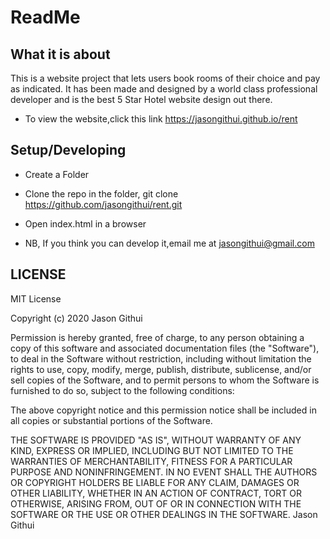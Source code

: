 # ReadMe
## What it is about
This is a website project that lets users book rooms of their choice and pay as indicated.
It has been made and designed by a world class professional developer and is the best 5 Star Hotel website design out there.
* To view the website,click this link https://jasongithui.github.io/rent
## Setup/Developing
* Create a Folder
* Clone the repo in the folder,
 git clone https://github.com/jasongithui/rent.git
* Open index.html in a browser

* NB,
If you think you can develop it,email me at jasongithui@gmail.com

## LICENSE

MIT License

Copyright (c) 2020 Jason Githui

Permission is hereby granted, free of charge, to any person obtaining a copy of this software and associated documentation files (the "Software"), to deal in the Software without restriction, including without limitation the rights to use, copy, modify, merge, publish, distribute, sublicense, and/or sell copies of the Software, and to permit persons to whom the Software is furnished to do so, subject to the following conditions:

The above copyright notice and this permission notice shall be included in all copies or substantial portions of the Software.

THE SOFTWARE IS PROVIDED "AS IS", WITHOUT WARRANTY OF ANY KIND, EXPRESS OR IMPLIED, INCLUDING BUT NOT LIMITED TO THE WARRANTIES OF MERCHANTABILITY, FITNESS FOR A PARTICULAR PURPOSE AND NONINFRINGEMENT. IN NO EVENT SHALL THE AUTHORS OR COPYRIGHT HOLDERS BE LIABLE FOR ANY CLAIM, DAMAGES OR OTHER LIABILITY, WHETHER IN AN ACTION OF CONTRACT, TORT OR OTHERWISE, ARISING FROM, OUT OF OR IN CONNECTION WITH THE SOFTWARE OR THE USE OR OTHER DEALINGS IN THE SOFTWARE. Jason Githui
